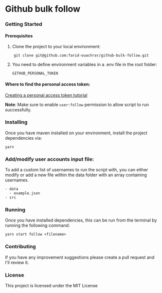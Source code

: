 # Github bulk follow

### Getting Started

#### Prerequisites

1. Clone the project to your local environment:

```
    git clone git@github.com:farid-ouachrar/github-bulk-follow.git
```

2. You need to define environment variables in a .env file in the root folder:
   ```
   GITHUB_PERSONAL_TOKEN
   ```
   
#### Where to find the personal access token:

[Creating a personal access token tutorial](https://docs.github.com/en/authentication/keeping-your-account-and-data-secure/creating-a-personal-access-token)

**Note**: Make sure to enable `user:follow` permission to allow script to run successfully.


### Installing

Once you have maven installed on your environment, install the project dependencies via:

```
yarn
```

### Add/modify user accounts input file:

To add a custom list of usernames to run the script with, you can either modify or add a new file within the data folder with an array containing usernames.

```
- data
  - example.json
- src
```
### Running

Once you have installed dependencies, this can be run from the terminal by running the following command:
```
yarn start follow <filename>
```

### Contributing

If you have any improvement suggestions please create a pull request and I'll review it.

### License

This project is licensed under the MIT License
